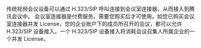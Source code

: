 传统视频会议设备可以通过 H.323/SIP 呼叫连接到会议室连接器，从而接入到腾讯会议中。 
会议室连接器是付费服务，需要您购买后才可使用。如您已购买会议室连接器并发 License，您的企业账户下的成员所召开的会议，都可以允许 H.323/SIP 设备接入。一个 H.323/SIP 设备接入将消耗会议召集人所属企业的一个并发 License。
